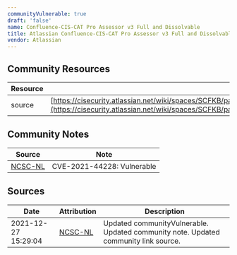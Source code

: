 ```yaml
---
communityVulnerable: true
draft: 'false'
name: Confluence-CIS-CAT Pro Assessor v3 Full and Dissolvable
title: Atlassian Confluence-CIS-CAT Pro Assessor v3 Full and Dissolvable
vendor: Atlassian
---
```



## Community Resources
| Resource | Link |
| --- | --- |
| source | [https://cisecurity.atlassian.net/wiki/spaces/SCFKB/pages/2434301961/CIS+Products+and+Log4j+Vulnerability](https://cisecurity.atlassian.net/wiki/spaces/SCFKB/pages/2434301961/CIS+Products+and+Log4j+Vulnerability) |

## Community Notes
| Source | Note |
| --- | --- |
| [NCSC-NL](https://github.com/NCSC-NL/log4shell/blob/main/software/README.md) | CVE-2021-44228: Vulnerable </ul> |

## Sources
| Date | Attribution | Description |
| --- | --- | --- |
| 2021-12-27 15:29:04 | [NCSC-NL](https://github.com/NCSC-NL/log4shell/blob/main/software/README.md) | Updated communityVulnerable. Updated community note. Updated community link source.  |
